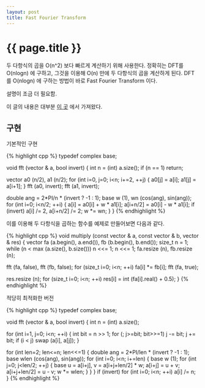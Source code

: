 ```yaml
---
layout: post
title: Fast Fourier Transform
---
```


{{ page.title }}
================

두 다항식의 곱을 O(n^2) 보다 빠르게 계산하기 위해 사용한다. 정확히는 DFT를
O(nlogn) 에 구하고, 그것을 이용해 O(n) 만에 두 다항식의 곱을 계산하게 된다.
DFT를 O(nlogn) 에 구하는 방법이 바로 Fast Fourier Transform 이다.

설명이 조금 더 필요함.

이 글의 내용은 대부분 [이 곳](http://e-maxx.ru/algo/fft_multiply) 에서 가져왔다.

구현
----

기본적인 구현

{% highlight cpp %}
typedef complex<double> base;
 
void fft (vector<base> & a, bool invert) {
  int n = (int) a.size();
  if (n == 1)  return;
 
  vector<base> a0 (n/2),  a1 (n/2);
  for (int i=0, j=0; i<n; i+=2, ++j) {
    a0[j] = a[i];
    a1[j] = a[i+1];
  }
  fft (a0, invert);
  fft (a1, invert);
 
  double ang = 2*PI/n * (invert ? -1 : 1);
  base w (1),  wn (cos(ang), sin(ang));
  for (int i=0; i<n/2; ++i) {
    a[i] = a0[i] + w * a1[i];
    a[i+n/2] = a0[i] - w * a1[i];
    if (invert)
      a[i] /= 2,  a[i+n/2] /= 2;
    w *= wn;
  }
}
{% endhighlight %}

이를 이용해 두 다항식을 곱하는 함수를 예제로 만들어보면 다음과 같다.

{% highlight cpp %}
void multiply (const vector<int> & a, const vector<int> & b, vector<int> & res) {
  vector<base> fa (a.begin(), a.end()),  fb (b.begin(), b.end());
  size_t n = 1;
  while (n < max (a.size(), b.size()))  n <<= 1;
  n <<= 1;
  fa.resize (n),  fb.resize (n);
 
  fft (fa, false),  fft (fb, false);
  for (size_t i=0; i<n; ++i)
    fa[i] *= fb[i];
  fft (fa, true);
 
  res.resize (n);
  for (size_t i=0; i<n; ++i)
    res[i] = int (fa[i].real() + 0.5);
}
{% endhighlight %}

적당히 최적화한 버전

{% highlight cpp %}
typedef complex<double> base;
 
void fft (vector<base> & a, bool invert) {
  int n = (int) a.size();
 
  for (int i=1, j=0; i<n; ++i) {
    int bit = n >> 1;
    for (; j>=bit; bit>>=1)
      j -= bit;
    j += bit;
    if (i < j)
      swap (a[i], a[j]);
  }
 
  for (int len=2; len<=n; len<<=1) {
    double ang = 2*PI/len * (invert ? -1 : 1);
    base wlen (cos(ang), sin(ang));
    for (int i=0; i<n; i+=len) {
      base w (1);
      for (int j=0; j<len/2; ++j) {
        base u = a[i+j],  v = a[i+j+len/2] * w;
        a[i+j] = u + v;
        a[i+j+len/2] = u - v;
        w *= wlen;
      }
    }
  }
  if (invert)
    for (int i=0; i<n; ++i)
      a[i] /= n;
}
{% endhighlight %}


